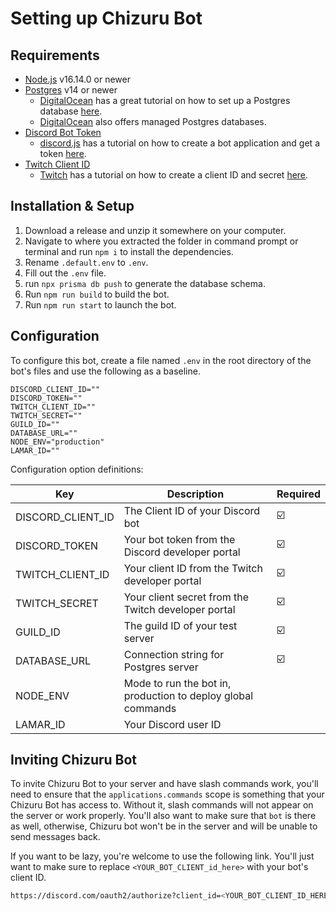 # Setting up Chizuru Bot

## Requirements

* [Node.js](https://nodejs.org/en/) v16.14.0 or newer
* [Postgres](https://www.postgresql.org/) v14 or newer
    * [DigitalOcean](https://www.digitalocean.com/) has a great tutorial on how to set up a Postgres database [here](https://www.digitalocean.com/community/tutorials/how-to-install-and-use-postgresql-on-ubuntu-20-04).
    * [DigitalOcean](https://www.digitalocean.com/products/managed-databases-postgresql/) also offers managed Postgres databases.
* [Discord Bot Token](https://discord.com/developers/applications)
    * [discord.js](https://discordjs.guide/) has a tutorial on how to create a bot application and get a token [here](https://discordjs.guide/preparations/setting-up-a-bot-application.html#creating-your-bot).
* [Twitch Client ID](https://dev.twitch.tv/console/apps)
    * [Twitch](https://dev.twitch.tv/docs/api/) has a tutorial on how to create a client ID and secret [here](https://dev.twitch.tv/docs/api/get-started).

## Installation & Setup

1. Download a release and unzip it somewhere on your computer.
2. Navigate to where you extracted the folder in command prompt or terminal and run `npm i` to install the dependencies.
3. Rename `.default.env` to `.env`.
4. Fill out the `.env` file.
5. run `npx prisma db push` to generate the database schema.
6. Run `npm run build` to build the bot.
7. Run `npm run start` to launch the bot.

## Configuration

To configure this bot, create a file named `.env` in the root directory of the bot's files and use the following as a baseline.

```dotenv
DISCORD_CLIENT_ID=""
DISCORD_TOKEN=""
TWITCH_CLIENT_ID=""
TWITCH_SECRET=""
GUILD_ID=""
DATABASE_URL=""
NODE_ENV="production"
LAMAR_ID=""
```

Configuration option definitions:

| Key               | Description                                                  | Required |
|-------------------|--------------------------------------------------------------|----------|
| DISCORD_CLIENT_ID | The Client ID of your Discord bot                            | ☑️       |
| DISCORD_TOKEN     | Your bot token from the Discord developer portal             | ☑️       |
| TWITCH_CLIENT_ID  | Your client ID from the Twitch developer portal              | ☑️       |
| TWITCH_SECRET     | Your client secret from the Twitch developer portal          | ☑️       |
| GUILD_ID          | The guild ID of your test server                             | ☑️       |
| DATABASE_URL      | Connection string for Postgres server                        | ☑️       |
| NODE_ENV          | Mode to run the bot in, production to deploy global commands | ️        |
| LAMAR_ID          | Your Discord user ID                                         | ️        |

## Inviting Chizuru Bot

To invite Chizuru Bot to your server and have slash commands work, you'll need to ensure that the `applications.commands` scope is something that your Chizuru Bot has access to. Without it, slash commands will not appear on the server or work properly. You'll also want to make sure that `bot` is there as well, otherwise, Chizuru bot won't be in the server and will be unable to send messages back.

If you want to be lazy, you're welcome to use the following link. You'll just want to make sure to replace `<YOUR_BOT_CLIENT_id_here>` with your bot's client ID.

```bash
https://discord.com/oauth2/authorize?client_id=<YOUR_BOT_CLIENT_ID_HERE>&scope=bot+applications.commands&permissions=259846039632
```

